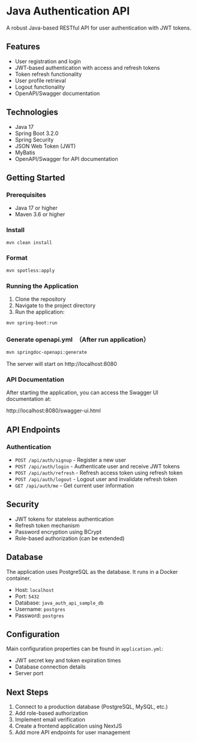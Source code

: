 # Java Authentication API

A robust Java-based RESTful API for user authentication with JWT tokens.

## Features

- User registration and login
- JWT-based authentication with access and refresh tokens
- Token refresh functionality
- User profile retrieval
- Logout functionality
- OpenAPI/Swagger documentation

## Technologies

- Java 17
- Spring Boot 3.2.0
- Spring Security
- JSON Web Token (JWT)
- MyBatis
- OpenAPI/Swagger for API documentation

## Getting Started

### Prerequisites

- Java 17 or higher
- Maven 3.6 or higher

### Install

```bash
mvn clean install
```

### Format

```bash
mvn spotless:apply
```

### Running the Application

1. Clone the repository
2. Navigate to the project directory
3. Run the application:

```bash
mvn spring-boot:run
```

### Generate openapi.yml　（After run application）

```bash
mvn springdoc-openapi:generate
```

The server will start on http://localhost:8080

### API Documentation

After starting the application, you can access the Swagger UI documentation at:

http://localhost:8080/swagger-ui.html

## API Endpoints

### Authentication

- `POST /api/auth/signup` - Register a new user
- `POST /api/auth/login` - Authenticate user and receive JWT tokens
- `POST /api/auth/refresh` - Refresh access token using refresh token
- `POST /api/auth/logout` - Logout user and invalidate refresh token
- `GET /api/auth/me` - Get current user information

## Security

- JWT tokens for stateless authentication
- Refresh token mechanism
- Password encryption using BCrypt
- Role-based authorization (can be extended)

## Database

The application uses PostgreSQL as the database. It runs in a Docker container.

- Host: `localhost`
- Port: `5432`
- Database: `java_auth_api_sample_db`
- Username: `postgres`
- Password: `postgres`

## Configuration

Main configuration properties can be found in `application.yml`:

- JWT secret key and token expiration times
- Database connection details
- Server port

## Next Steps

1. Connect to a production database (PostgreSQL, MySQL, etc.)
2. Add role-based authorization
3. Implement email verification
4. Create a frontend application using NextJS
5. Add more API endpoints for user management